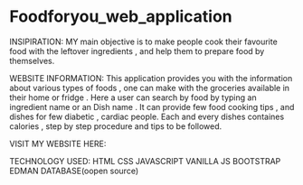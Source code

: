 # Foodforyou_web_application

INSIPIRATION:
MY main objective is to make people cook their favourite food with the leftover ingredients , and help them to prepare food by themselves.

WEBSITE INFORMATION:
This application provides you with the information about various types of foods , one can make with the groceries available in their home or fridge .
Here a user can search by food by typing an ingredient name or an Dish name .
It can provide few food cooking tips , and dishes for few diabetic , cardiac people. 
Each and every dishes containes calories , step by step procedure and tips to be followed.

VISIT MY WEBSITE HERE:



TECHNOLOGY USED:
HTML 
CSS
JAVASCRIPT
VANILLA JS
BOOTSTRAP 
EDMAN DATABASE(oopen source)
